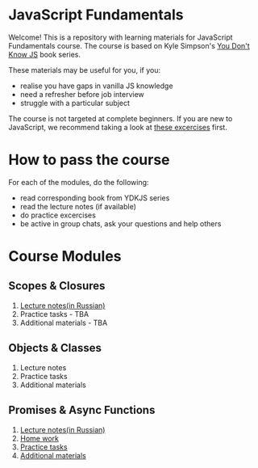 # JavaScript Fundamentals

Welcome! This is a repository with learning materials for JavaScript Fundamentals course. The course is based on Kyle Simpson's [You Don't Know JS](https://github.com/getify/You-Dont-Know-JS) book series.

These materials may be useful for you, if you:
- realise you have gaps in vanilla JS knowledge
- need a refresher before job interview
- struggle with a particular subject

The course is not targeted at complete beginners. If you are new to JavaScript, we recommend taking a look at [these excercises](https://github.com/kottans/frontend/blob/master/tasks/js-basics.md) first.

# How to pass the course

For each of the modules, do the following:
- read corresponding book from YDKJS series
- read the lecture notes (if available)
- do practice excercises
- be active in group chats, ask your questions and help others

# Course Modules
## Scopes & Closures
1. [Lecture notes(in Russian)](/scopes_closures/lecture_notes.md)
1. Practice tasks - TBA
1. Additional materials - TBA

## Objects & Classes
1. Lecture notes
1. Practice tasks
1. Additional materials

## Promises & Async Functions
1. [Lecture notes(in Russian)](/promises_async_functions/lecture_notes.md)
1. [Home work](/promises_async_functions/home_work.md)
1. [Practice tasks](/promises_async_functions/practice.md)
1. [Additional materials](/promises_async_functions/additional_materials.md)